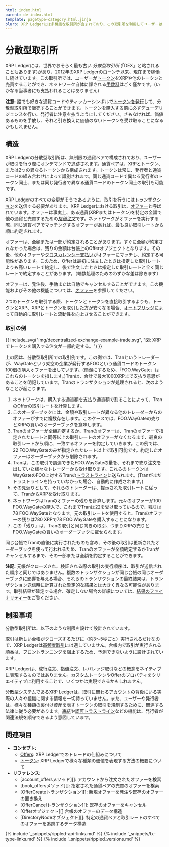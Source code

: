 ```yaml
---
html: index.html
parent: de-index.html
template: pagetype-category.html.jinja
blurb: XRP Ledgerには多機能な取引所が含まれており、この取引所を利用してユーザーはトークンをXRPに、あるいはXRPをトークンにに交換できます。
---
```

# 分散型取引所

XRP Ledgerには、世界でおそらく最も古い _分散型取引所_ (「DEX」と略されることもあります)があり、2012年のXRP Ledgerのローンチ以来、現在まで稼働し続けています。この取引所では、ユーザーが[トークン](tokens.html)をXRPや他のトークンと売買することができ、ネットワーク自体に課される[手数料](fees.html)はごく僅かです。(いかなる当事者にも支払われることはありません)

**注意:** 誰でも好きな通貨コードやティッカーシンボルで[トークンを発行](issue-a-fungible-token.html)して、分散型取引所で販売することができます。トークンを購入する前に必ずデューデリジェンスを行い、発行者に注意を払うようにしてください。さもなければ、価値あるものを手放し、それと引き換えに価値のないトークンを受け取ることになるかもしれません。

## 構造

XRP Ledgerの分散型取引所は、無制限の通貨ペアで構成されており、ユーザーが取引を行う際にオンデマンドで追跡されます。通貨ペアは、XRPとトークン、または2つの異なるトークンから構成されます。トークンは常に、発行者と通貨コードの組み合わせによって識別されます。同じ通貨コードで異なる発行者のトークン同士、または同じ発行者で異なる通貨コードのトークン同士の取引も可能です。

XRP Ledgerのすべての変更がそうであるように、取引を行うには[トランザクション](transactions.html)を送信する必要があります。XRP Ledgerにおける取引は、[オファー](offers.html)と呼ばれています。オファーは事実上、ある通貨(XRPまたはトークン)を特定の金額で他の通貨と売買するための[_指値注文_](https://ja.wikipedia.org/wiki/%E3%83%AA%E3%83%9F%E3%83%83%E3%83%88%E3%82%AA%E3%83%BC%E3%83%80%E3%83%BC)です。ネットワークがオファーを実行する際、同じ通貨ペアでマッチングするオファーがあれば、最も良い取引レートから順に約定されます。

オファーは、全額または一部が約定されることがあります。すぐに全額が約定されなかった場合は、残りの金額は台帳上のOfferオブジェクトとなります。その後、他のオファーや[クロスカレンシー支払い](cross-currency-payments.html)がオファーにマッチし、約定する可能性があります。このため、Offerは最初に注文したときは指定した取引レートよりも高いレートで約定し、後で注文したときは指定した取引レートと全く同じレートで約定することがあります。（端数処理のためのわずかな差は除きます）

オファーは、発注後、手動または自動でキャンセルすることができます。この機能およびその他の機能については、[オファー](offers.html)を参照してください。

2つのトークンを取引する際、トークンとトークンを直接取引するよりも、トークンとXRP、XRPとトークンを取引した方が安くなる場合、[オートブリッジ](autobridging.html)によって自動的に取引レートと流動性を向上させることができます。

### 取引の例

{{ include_svg("img/decentralized-exchange-example-trade.svg", "図: XRPでトークンを購入する注文が一部約定する。") }}

上の図は、分散型取引所での取引例です。この例では、Tranというトレーダーが、WayGateという架空の企業が発行するFOOという通貨コードのトークン100個の購入オファーを出しています。(簡潔にするため、「FOO.WayGate」はこれらのトークンを指します。)Tranは、合計で最大1000XRPまで支払う意思があることを明記しています。Tranのトランザクションが処理されると、次のようなことが起こります。

1. ネットワークは、購入する通貨額を支払う通貨額で割ることによって、TranのOfferの取引レートを計算します。
0. このオーダーブックには、金額や取引レートが異なる他のトレーダーからのオファーがすでに複数存在します。このケースでは、FOO.WayGateの売りとXRPの買いのオーダーブックを意味します。
0. Tranのオファーが全額約定するか、Tranのオファーは、Tranのオファーで指定されたレートと同等以上の取引レートのオファーがなくなるまで、最良の取引レートから順に、一致するオファーを約定していきます。この例では、22 FOO.WayGateのみが指定されたレート以上で取引可能です。約定したオファーはオーダーブックから削除されます。
0. Tranは、この取引で調達できたFOO.WayGateの量を、それまで売り注文を出していた様々なトレーダーから受け取ります。これらのトークンはWayGateのFOOに対するTranの[トラストライン](trust-lines-and-issuing.html)に送られます。(Tranがまだトラストラインを持っていなかった場合、自動的に作成されます。)
0. その見返りとして、それらのトレーダーは、提示された取引レートに従って、TranからXRPを受け取ります。
0. ネットワークはTranのオファーの残りを計算します。元々のオファーが100 FOO.WayGateの購入で、これまでTranは22を受け取っているので、残りは78 FOO.WayGateとなります。元の取引レートを使用すると、Tranのオファーの残りは780 XRPで78 FOO.WayGateを購入することになります。
0. この「残り」は、Tranの取引と同じ向きの取引、つまりXRPの売りとFOO.WayGateの買いのオーダーブックに載せられます。

同じ台帳でTranの直後に実行されたものも含め、その後の取引は更新されたオーダーブックを使って行われるため、Tranのオファーが全額約定するかTranがキャンセルするまで、その一部または全額を約定することができます。

**注記:** 元帳がクローズされ、検証される際の取引の実行順序は、取引が送信された順序と同じではありません。複数のトランザクションが同じ台帳の同じオーダーブックに影響を与える場合、それらのトランザクションの最終結果は、トランザクション送信時に計算された暫定的な結果とは大きく異なる可能性があります。取引結果が確定する場合、確定しない場合の詳細については、[結果のファイナリティー](finality-of-results.html)をご覧ください。


## 制限事項

分散型取引所は、以下のような制限を設けて設計されています。

取引は新しい台帳がクローズするたびに（約3～5秒ごと）実行されるだけなので、XRP Ledgerは[高頻度取引](https://ja.wikipedia.org/wiki/%E9%AB%98%E9%A0%BB%E5%BA%A6%E5%8F%96%E5%BC%95)には適していません。台帳内で取引が実行される順番は、[フロントランニング](https://en.wikipedia.org/wiki/Front_running)を阻止するため、予測できないように設計されています。

XRP Ledgerは、成行注文、指値注文、レバレッジ取引などの概念をネイティブに表現するものではありません。カスタムトークンやOfferのプロパティをクリエイティブに利用することで、いくつかは実現できるかもしれません。

分散型システムであるXRP Ledgerは、取引に関わる[アカウント](accounts.html)の背後にいる実際の人々や組織に関する情報を一切持っていません。また、ユーザーや発行者は、様々な種類の裏付け資産を表すトークンの取引を規制するために、関連する法律に従う必要があります。[凍結](freezes.html)や[認可トラストライン](authorized-trust-lines.html)などの機能は、発行者が関連法規を順守できるよう意図しています。

## 関連項目

- **コンセプト:**
    - [Offers](offers.html): XRP Ledgerでのトレードの仕組みについて
    - [トークン](tokens.html): XRP Ledgerで様々な種類の価値を表現する方法の概要について
- **リファレンス:**
    - [account_offersメソッド][]: アカウントから注文されたオファーを検索
    - [book_offersメソッド][]: 指定された通貨ペアの売買のオファーを検索
    - [OfferCreateトランザクション][]: 新規オファーを発注や既存のオファーの置き換え
    - [OfferCancelトランザクション][]: 既存のオファーをキャンセル
    - [Offerオブジェクト][] 台帳のオファーのデータ構造
    - [DirectoryNodeオブジェクト][]: 特定の通貨ペアと取引レートのすべてのオファーを追跡するデータ構造

<!--{# common link defs #}-->
{% include '_snippets/rippled-api-links.md' %}
{% include '_snippets/tx-type-links.md' %}
{% include '_snippets/rippled_versions.md' %}
